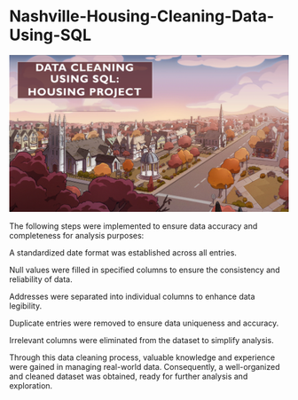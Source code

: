 # Nashville-Housing-Cleaning-Data-Using-SQL

![Alt text](https://github.com/YoussefSaeed1/Nashville-Housing-Cleaning-Data-Using-SQL/blob/main/210413655-5fd38e4e-69de-4afe-b645-63603c5bc25f.png)

The following steps were implemented to ensure data accuracy and completeness for analysis purposes:

A standardized date format was established across all entries.

Null values were filled in specified columns to ensure the consistency and reliability of data.

Addresses were separated into individual columns to enhance data legibility.

Duplicate entries were removed to ensure data uniqueness and accuracy.

Irrelevant columns were eliminated from the dataset to simplify analysis.

Through this data cleaning process, valuable knowledge and experience were gained in managing real-world data. Consequently, a well-organized and cleaned dataset was obtained, ready for further analysis and exploration.
